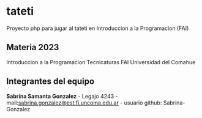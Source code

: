 # tateti

Proyecto php para jugar al tateti en Introduccion a la Programacion (FAI)

## Materia 2023

Introduccion a la Programacion
Tecnicaturas
FAI
Universidad del Comahue

## Integrantes del equipo

**Sabrina Samanta Gonzalez** - Legajo 4243 - mail:sabrina.gonzalez@est.fi.uncoma.edu.ar - usuario github: Sabrina-Gonzalez